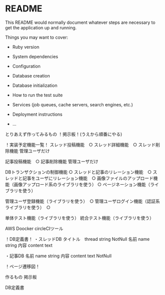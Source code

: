 # README

This README would normally document whatever steps are necessary to get the
application up and running.

Things you may want to cover:

* Ruby version

* System dependencies

* Configuration

* Database creation

* Database initialization

* How to run the test suite

* Services (job queues, cache servers, search engines, etc.)

* Deployment instructions

* ...


とりあえず作ってみるもの
！掲示板！(うえから順番にやる)

！実装予定機能一覧！
スレッド投稿機能　○
スレッド詳細機能　○
スレッド削除機能 管理ユーザだけ

記事投稿機能　○
記事削除機能 管理ユーザだけ


DBトランザクションの制御機能 ○
スレッドと記事のリレーション機能　○
スレッドと記事をユーザにリレーション機能　○
画像ファイルのアップロード機能（画像アップロード系のライブラリを使う） ○
ページネーション機能（ライブラリを使う）


管理ユーザ登録機能（ライブラリを使う）　○
管理ユーザログイン機能（認証系ライブラリを使う）　○


単体テスト機能（ライブラリを使う）
統合テスト機能（ライブラリを使う）


AWS
Doocker
circleCIツール


！DB定義書！
・スレッドDB
タイトル　thread string NotNull
名前 name string
内容 content text

・記事DB
名前 name string
内容 content text NotNull


！ページ遷移図！



作るもの
掲示板




DB定義書